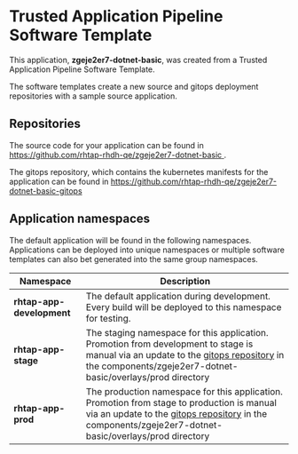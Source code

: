 # Trusted Application Pipeline Software Template

This application, **zgeje2er7-dotnet-basic**, was created from a Trusted Application Pipeline Software Template.

The software templates create a new source and gitops deployment repositories with a sample source application. 

## Repositories

The source code for your application can be found in [https://github.com/rhtap-rhdh-qe/zgeje2er7-dotnet-basic ](https://github.com/rhtap-rhdh-qe/zgeje2er7-dotnet-basic ).
 
The gitops repository, which contains the kubernetes manifests for the application can be found in 
[https://github.com/rhtap-rhdh-qe/zgeje2er7-dotnet-basic-gitops ](https://github.com/rhtap-rhdh-qe/zgeje2er7-dotnet-basic-gitops ) 

## Application namespaces 

The default application will be found in the following namespaces. Applications can be deployed into unique namespaces or multiple software templates can also bet generated into the same group namespaces.  

|  Namespace   |  Description   |  
| -------- | -------- |   
| **rhtap-app-development** | The default application during development. Every build will be deployed to this namespace for testing. | 
| **rhtap-app-stage** | The staging namespace for this application. Promotion from development to stage is manual via an update to the [gitops repository](https://github.com/rhtap-rhdh-qe/zgeje2er7-dotnet-basic-gitops ) in the components/zgeje2er7-dotnet-basic/overlays/prod directory |  
| **rhtap-app-prod** | The production namespace for this application. Promotion from stage to production is manual via an update to the [gitops repository](https://github.com/rhtap-rhdh-qe/zgeje2er7-dotnet-basic-gitops ) in the components/zgeje2er7-dotnet-basic/overlays/prod directory | 